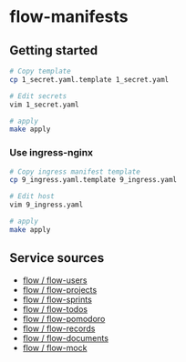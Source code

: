 # flow-manifests

## Getting started

```bash
# Copy template
cp 1_secret.yaml.template 1_secret.yaml

# Edit secrets
vim 1_secret.yaml
```

```bash
# apply
make apply
```

### Use ingress-nginx

```bash
# Copy ingress manifest template
cp 9_ingress.yaml.template 9_ingress.yaml

# Edit host
vim 9_ingress.yaml
```

```bash
# apply
make apply
```

## Service sources

- [flow / flow-users](https://gitlab.tingtt.jp/flow/flow-users)
- [flow / flow-projects](https://gitlab.tingtt.jp/flow/flow-projects)
- [flow / flow-sprints](https://gitlab.tingtt.jp/flow/flow-sprints)
- [flow / flow-todos](https://gitlab.tingtt.jp/flow/flow-todos)
- [flow / flow-pomodoro](https://gitlab.tingtt.jp/flow/flow-pomodoro)
- [flow / flow-records](https://gitlab.tingtt.jp/flow/flow-records)
- [flow / flow-documents](https://gitlab.tingtt.jp/flow/flow-documents)
- [flow / flow-mock](https://gitlab.tingtt.jp/flow/flow-mock)